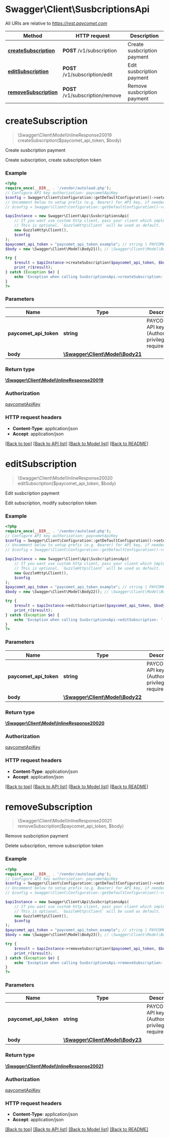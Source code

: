 # Swagger\Client\SusbcriptionsApi

All URIs are relative to *https://rest.paycomet.com*

Method | HTTP request | Description
------------- | ------------- | -------------
[**createSubscription**](SusbcriptionsApi.md#createsubscription) | **POST** /v1/subscription | Create susbcription payment
[**editSubscription**](SusbcriptionsApi.md#editsubscription) | **POST** /v1/subscription/edit | Edit susbcription payment
[**removeSubscription**](SusbcriptionsApi.md#removesubscription) | **POST** /v1/subscription/remove | Remove susbcription payment

# **createSubscription**
> \Swagger\Client\Model\InlineResponse20019 createSubscription($paycomet_api_token, $body)

Create susbcription payment

Create subscription, create subscription token

### Example
```php
<?php
require_once(__DIR__ . '/vendor/autoload.php');
// Configure API key authorization: paycometApiKey
$config = Swagger\Client\Configuration::getDefaultConfiguration()->setApiKey('PAYCOMET-API-TOKEN', 'YOUR_API_KEY');
// Uncomment below to setup prefix (e.g. Bearer) for API key, if needed
// $config = Swagger\Client\Configuration::getDefaultConfiguration()->setApiKeyPrefix('PAYCOMET-API-TOKEN', 'Bearer');

$apiInstance = new Swagger\Client\Api\SusbcriptionsApi(
    // If you want use custom http client, pass your client which implements `GuzzleHttp\ClientInterface`.
    // This is optional, `GuzzleHttp\Client` will be used as default.
    new GuzzleHttp\Client(),
    $config
);
$paycomet_api_token = "paycomet_api_token_example"; // string | PAYCOMET API key (Authorization privilege required)
$body = new \Swagger\Client\Model\Body21(); // \Swagger\Client\Model\Body21 | 

try {
    $result = $apiInstance->createSubscription($paycomet_api_token, $body);
    print_r($result);
} catch (Exception $e) {
    echo 'Exception when calling SusbcriptionsApi->createSubscription: ', $e->getMessage(), PHP_EOL;
}
?>
```

### Parameters

Name | Type | Description  | Notes
------------- | ------------- | ------------- | -------------
 **paycomet_api_token** | **string**| PAYCOMET API key (Authorization privilege required) |
 **body** | [**\Swagger\Client\Model\Body21**](../Model/Body21.md)|  | [optional]

### Return type

[**\Swagger\Client\Model\InlineResponse20019**](../Model/InlineResponse20019.md)

### Authorization

[paycometApiKey](../../README.md#paycometApiKey)

### HTTP request headers

 - **Content-Type**: application/json
 - **Accept**: application/json

[[Back to top]](#) [[Back to API list]](../../README.md#documentation-for-api-endpoints) [[Back to Model list]](../../README.md#documentation-for-models) [[Back to README]](../../README.md)

# **editSubscription**
> \Swagger\Client\Model\InlineResponse20020 editSubscription($paycomet_api_token, $body)

Edit susbcription payment

Edit subscription, modify subscription token

### Example
```php
<?php
require_once(__DIR__ . '/vendor/autoload.php');
// Configure API key authorization: paycometApiKey
$config = Swagger\Client\Configuration::getDefaultConfiguration()->setApiKey('PAYCOMET-API-TOKEN', 'YOUR_API_KEY');
// Uncomment below to setup prefix (e.g. Bearer) for API key, if needed
// $config = Swagger\Client\Configuration::getDefaultConfiguration()->setApiKeyPrefix('PAYCOMET-API-TOKEN', 'Bearer');

$apiInstance = new Swagger\Client\Api\SusbcriptionsApi(
    // If you want use custom http client, pass your client which implements `GuzzleHttp\ClientInterface`.
    // This is optional, `GuzzleHttp\Client` will be used as default.
    new GuzzleHttp\Client(),
    $config
);
$paycomet_api_token = "paycomet_api_token_example"; // string | PAYCOMET API key (Authorization privilege required)
$body = new \Swagger\Client\Model\Body22(); // \Swagger\Client\Model\Body22 | 

try {
    $result = $apiInstance->editSubscription($paycomet_api_token, $body);
    print_r($result);
} catch (Exception $e) {
    echo 'Exception when calling SusbcriptionsApi->editSubscription: ', $e->getMessage(), PHP_EOL;
}
?>
```

### Parameters

Name | Type | Description  | Notes
------------- | ------------- | ------------- | -------------
 **paycomet_api_token** | **string**| PAYCOMET API key (Authorization privilege required) |
 **body** | [**\Swagger\Client\Model\Body22**](../Model/Body22.md)|  | [optional]

### Return type

[**\Swagger\Client\Model\InlineResponse20020**](../Model/InlineResponse20020.md)

### Authorization

[paycometApiKey](../../README.md#paycometApiKey)

### HTTP request headers

 - **Content-Type**: application/json
 - **Accept**: application/json

[[Back to top]](#) [[Back to API list]](../../README.md#documentation-for-api-endpoints) [[Back to Model list]](../../README.md#documentation-for-models) [[Back to README]](../../README.md)

# **removeSubscription**
> \Swagger\Client\Model\InlineResponse20021 removeSubscription($paycomet_api_token, $body)

Remove susbcription payment

Delete subscription, remove subscription token

### Example
```php
<?php
require_once(__DIR__ . '/vendor/autoload.php');
// Configure API key authorization: paycometApiKey
$config = Swagger\Client\Configuration::getDefaultConfiguration()->setApiKey('PAYCOMET-API-TOKEN', 'YOUR_API_KEY');
// Uncomment below to setup prefix (e.g. Bearer) for API key, if needed
// $config = Swagger\Client\Configuration::getDefaultConfiguration()->setApiKeyPrefix('PAYCOMET-API-TOKEN', 'Bearer');

$apiInstance = new Swagger\Client\Api\SusbcriptionsApi(
    // If you want use custom http client, pass your client which implements `GuzzleHttp\ClientInterface`.
    // This is optional, `GuzzleHttp\Client` will be used as default.
    new GuzzleHttp\Client(),
    $config
);
$paycomet_api_token = "paycomet_api_token_example"; // string | PAYCOMET API key (Authorization privilege required)
$body = new \Swagger\Client\Model\Body23(); // \Swagger\Client\Model\Body23 | 

try {
    $result = $apiInstance->removeSubscription($paycomet_api_token, $body);
    print_r($result);
} catch (Exception $e) {
    echo 'Exception when calling SusbcriptionsApi->removeSubscription: ', $e->getMessage(), PHP_EOL;
}
?>
```

### Parameters

Name | Type | Description  | Notes
------------- | ------------- | ------------- | -------------
 **paycomet_api_token** | **string**| PAYCOMET API key (Authorization privilege required) |
 **body** | [**\Swagger\Client\Model\Body23**](../Model/Body23.md)|  | [optional]

### Return type

[**\Swagger\Client\Model\InlineResponse20021**](../Model/InlineResponse20021.md)

### Authorization

[paycometApiKey](../../README.md#paycometApiKey)

### HTTP request headers

 - **Content-Type**: application/json
 - **Accept**: application/json

[[Back to top]](#) [[Back to API list]](../../README.md#documentation-for-api-endpoints) [[Back to Model list]](../../README.md#documentation-for-models) [[Back to README]](../../README.md)

